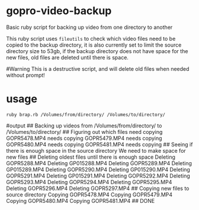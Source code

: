 # gopro-video-backup
Basic ruby script for backing up video from one directory to another

This ruby script uses `fileutils` to check which video files need to be copied to the backup directory, it is also currently set to limit the source directory size to 53gb, if the backup directory does not have space for the new files, old files are deleted until there is space.

#Warning
This is a destructive script, and will delete old files when needed without prompt!

# usage
`ruby brap.rb /Volumes/from/directory/ /Volumes/to/directory/`

#output
    ## Backing up videos from /Volumes/from/directory/ to /Volumes/to/directory/
    ## Figuring out which files need copying
    GOPR5478.MP4 needs copying
    GOPR5479.MP4 needs copying
    GOPR5480.MP4 needs copying
    GOPR5481.MP4 needs copying
    ## Seeing if there is enough space in the source directory
    We need to make space for new files
    ## Deleting oldest files until there is enough space
    Deleting GOPR5288.MP4
    Deleting GP015288.MP4
    Deleting GOPR5289.MP4
    Deleting GP015289.MP4
    Deleting GOPR5290.MP4
    Deleting GP015290.MP4
    Deleting GOPR5291.MP4
    Deleting GP015291.MP4
    Deleting GOPR5292.MP4
    Deleting GOPR5293.MP4
    Deleting GOPR5294.MP4
    Deleting GOPR5295.MP4
    Deleting GOPR5296.MP4
    Deleting GOPR5297.MP4
    ## Copying new files to source directory
    Copying GOPR5478.MP4
    Copying GOPR5479.MP4
    Copying GOPR5480.MP4
    Copying GOPR5481.MP4
    ## DONE
